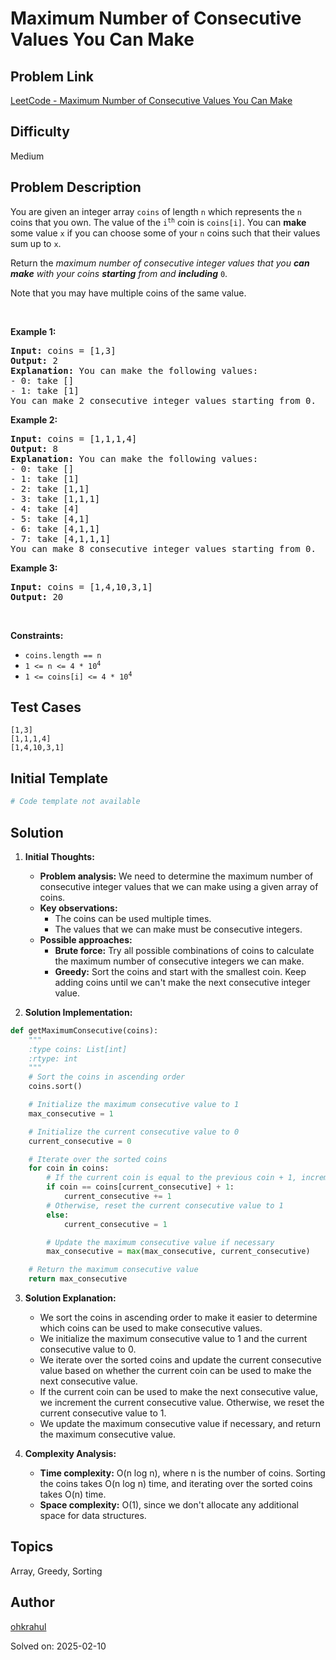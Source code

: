 # Maximum Number of Consecutive Values You Can Make

## Problem Link
[LeetCode - Maximum Number of Consecutive Values You Can Make](https://leetcode.com/problems/maximum-number-of-consecutive-values-you-can-make/)

## Difficulty
Medium

## Problem Description
<p>You are given an integer array <code>coins</code> of length <code>n</code> which represents the <code>n</code> coins that you own. The value of the <code>i<sup>th</sup></code> coin is <code>coins[i]</code>. You can <strong>make</strong> some value <code>x</code> if you can choose some of your <code>n</code> coins such that their values sum up to <code>x</code>.</p>

<p>Return the <em>maximum number of consecutive integer values that you <strong>can</strong> <strong>make</strong> with your coins <strong>starting</strong> from and <strong>including</strong> </em><code>0</code>.</p>

<p>Note that you may have multiple coins of the same value.</p>

<p>&nbsp;</p>
<p><strong class="example">Example 1:</strong></p>

<pre>
<strong>Input:</strong> coins = [1,3]
<strong>Output:</strong> 2
<strong>Explanation: </strong>You can make the following values:
- 0: take []
- 1: take [1]
You can make 2 consecutive integer values starting from 0.</pre>

<p><strong class="example">Example 2:</strong></p>

<pre>
<strong>Input:</strong> coins = [1,1,1,4]
<strong>Output:</strong> 8
<strong>Explanation: </strong>You can make the following values:
- 0: take []
- 1: take [1]
- 2: take [1,1]
- 3: take [1,1,1]
- 4: take [4]
- 5: take [4,1]
- 6: take [4,1,1]
- 7: take [4,1,1,1]
You can make 8 consecutive integer values starting from 0.</pre>

<p><strong class="example">Example 3:</strong></p>

<pre>
<strong>Input:</strong> coins = [1,4,10,3,1]
<strong>Output:</strong> 20</pre>

<p>&nbsp;</p>
<p><strong>Constraints:</strong></p>

<ul>
	<li><code>coins.length == n</code></li>
	<li><code>1 &lt;= n &lt;= 4 * 10<sup>4</sup></code></li>
	<li><code>1 &lt;= coins[i] &lt;= 4 * 10<sup>4</sup></code></li>
</ul>


## Test Cases
```
[1,3]
[1,1,1,4]
[1,4,10,3,1]
```

## Initial Template
```python
# Code template not available
```

## Solution
1. **Initial Thoughts:**

   - **Problem analysis:** We need to determine the maximum number of consecutive integer values that we can make using a given array of coins.
   - **Key observations:**
     - The coins can be used multiple times.
     - The values that we can make must be consecutive integers.
   - **Possible approaches:**
     - **Brute force:** Try all possible combinations of coins to calculate the maximum number of consecutive integers we can make.
     - **Greedy:** Sort the coins and start with the smallest coin. Keep adding coins until we can't make the next consecutive integer value.

2. **Solution Implementation:**
```python
def getMaximumConsecutive(coins):
    """
    :type coins: List[int]
    :rtype: int
    """
    # Sort the coins in ascending order
    coins.sort()

    # Initialize the maximum consecutive value to 1
    max_consecutive = 1

    # Initialize the current consecutive value to 0
    current_consecutive = 0

    # Iterate over the sorted coins
    for coin in coins:
        # If the current coin is equal to the previous coin + 1, increment the current consecutive value
        if coin == coins[current_consecutive] + 1:
            current_consecutive += 1
        # Otherwise, reset the current consecutive value to 1
        else:
            current_consecutive = 1

        # Update the maximum consecutive value if necessary
        max_consecutive = max(max_consecutive, current_consecutive)

    # Return the maximum consecutive value
    return max_consecutive
```

3. **Solution Explanation:**

   - We sort the coins in ascending order to make it easier to determine which coins can be used to make consecutive values.
   - We initialize the maximum consecutive value to 1 and the current consecutive value to 0.
   - We iterate over the sorted coins and update the current consecutive value based on whether the current coin can be used to make the next consecutive value.
   - If the current coin can be used to make the next consecutive value, we increment the current consecutive value. Otherwise, we reset the current consecutive value to 1.
   - We update the maximum consecutive value if necessary, and return the maximum consecutive value.

4. **Complexity Analysis:**

   - **Time complexity:** O(n log n), where n is the number of coins. Sorting the coins takes O(n log n) time, and iterating over the sorted coins takes O(n) time.
   - **Space complexity:** O(1), since we don't allocate any additional space for data structures.

## Topics
Array, Greedy, Sorting

## Author
[ohkrahul](https://github.com/ohkrahul)

Solved on: 2025-02-10
